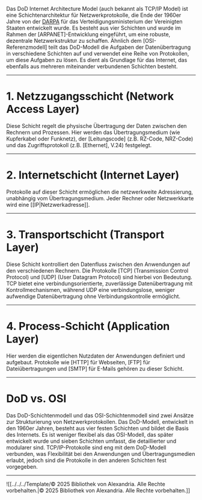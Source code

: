 Das DoD Internet Architecture Model (auch bekannt als TCP/IP Model) ist eine Schichtenarchitektur für Netzwerkprotokolle, die Ende der 1960er Jahre von der [DARPA](https://www.darpa.mil/) für das Verteidigungsministerium der Vereinigten Staaten entwickelt wurde. Es besteht aus vier Schichten und wurde im Rahmen der [ARPANET]-Entwicklung eingeführt, um eine robuste, dezentrale Netzwerkstruktur zu schaffen. Ähnlich dem [OSI-Referenzmodell] teilt das DoD-Modell die Aufgaben der Datenübertragung in verschiedene Schichten auf und verwendet eine Reihe von Protokollen, um diese Aufgaben zu lösen. Es dient als Grundlage für das Internet, das ebenfalls aus mehreren miteinander verbundenen Schichten besteht.

---

# 1. Netzzugangsschicht (Network Access Layer) 
Diese Schicht regelt die physische Übertragung der Daten zwischen den Rechnern und Prozessen. Hier werden das Übertragungsmedium (wie Kupferkabel oder Funknetz), der [Leitungscode] (z.B. RZ-Code, NRZ-Code) und das Zugriffsprotokoll (z.B. [Ethernet], V.24) festgelegt.

---

# 2. Internetschicht (Internet Layer) 
Protokolle auf dieser Schicht ermöglichen die netzwerkweite Adressierung, unabhängig vom Übertragungsmedium. Jeder Rechner oder Netzwerkkarte wird eine [[IP|Netzwerkadresse]].

---

# 3. Transportschicht (Transport Layer)
Diese Schicht kontrolliert den Datenfluss zwischen den Anwendungen auf den verschiedenen Rechnern. Die Protokolle [TCP] (Transmission Control Protocol) und [UDP] (User Datagram Protocol) sind hierbei von Bedeutung. TCP bietet eine verbindungsorientierte, zuverlässige Datenübertragung mit Kontrollmechanismen, während UDP eine verbindungslose, weniger aufwendige Datenübertragung ohne Verbindungskontrolle ermöglicht.

---

# 4. Process-Schicht (Application Layer)
Hier werden die eigentlichen Nutzdaten der Anwendungen definiert und aufgebaut. Protokolle wie [HTTP] für Webseiten, [FTP] für Dateiübertragungen und [SMTP] für E-Mails gehören zu dieser Schicht.

---

# DoD vs. OSI
Das DoD-Schichtenmodell und das OSI-Schichtenmodell sind zwei Ansätze zur Strukturierung von Netzwerkprotokollen. Das DoD-Modell, entwickelt in den 1960er Jahren, besteht aus vier festen Schichten und bildet die Basis des Internets. Es ist weniger flexibel als das OSI-Modell, das später entwickelt wurde und sieben Schichten umfasst, die detaillierter und modularer sind. TCP/IP-Protokolle sind eng mit dem DoD-Modell verbunden, was Flexibilität bei den Anwendungen und Übertragungsmedien erlaubt, jedoch sind die Protokolle in den anderen Schichten fest vorgegeben.

---

![[../../../Template/© 2025 Bibliothek von Alexandria. Alle Rechte vorbehalten.|© 2025 Bibliothek von Alexandria. Alle Rechte vorbehalten.]]